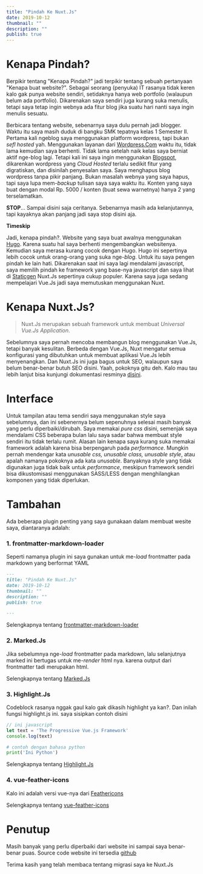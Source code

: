 ```yaml
---
title: "Pindah Ke Nuxt.Js"
date: 2019-10-12
thumbnail: ""
description: ""
publish: true
---
```


# Kenapa Pindah?
Berpikir tentang "Kenapa Pindah?" jadi terpikir tentang sebuah pertanyaan "Kenapa buat website?". Sebagai seorang (penyuka) IT rasanya tidak keren kalo gak punya website sendiri, setidaknya hanya web portfolio (walaupun belum ada portfolio). Dikarenakan saya sendiri juga kurang suka menulis, tetapi saya tetap ingin webnya ada fitur blog jika suatu hari nanti saya ingin menulis sesuatu.

Berbicara tentang website, sebenarnya saya dulu pernah jadi blogger. Waktu itu saya masih duduk di bangku SMK tepatnya kelas 1 Semester II. Pertama kali ngeblog saya menggunakan platform wordpress, tapi bukan *sefl hosted* yah. Menggunakan layanan dari [Wordpress.Com](https://wordpress.com) waktu itu, tidak lama kemudian saya berhenti. Tidak lama setelah naik kelas saya berniat aktif nge-blog lagi. Tetapi kali ini saya ingin menggunakan [Blogspot](htts://blogger.com), dikarenkan wordpress yang *Cloud Hosted* terlalu sedikit fitur yang digratiskan, dan disinilah penyesalan saya. Saya menghapus blog wordpress tanpa pikir panjang. Bukan masalah webnya yang saya hapus, tapi saya lupa mem-*backup* tulisan saya saya waktu itu. Konten yang saya buat dengan modal Rp. 5000 / konten (buat sewa warnetnya) hanya 2 yang terselamatkan.

**STOP**... Sampai disini saja ceritanya. Sebenarnya masih ada kelanjutannya, tapi kayaknya akan panjang jadi saya stop disini aja.

**Timeskip**

Jadi, kenapa pindah?. Website yang saya buat awalnya menggunakan [Hugo](https://gohugo.io). Karena suatu hal saya berhenti mengembangkan websitenya. Kemudian saya merasa kurang cocok dengan Hugo. Hugo ini sepertinya lebih cocok untuk orang-orang yang suka nge-*blog*. Untuk itu saya pengen pindah ke lain hati. Dikarenakan saat ini saya lagi mendalami javascript, saya memilih pindah ke framework yang base-nya javascript dan saya lihat di [Staticgen](https://staticgen.com) Nuxt.Js sepertinya cukup populer. Karena saya juga sedang mempelajari Vue.Js jadi saya memutuskan menggunakan Nuxt.

# Kenapa Nuxt.Js?
>Nuxt.Js merupakan sebuah framework untuk membuat *Universal Vue.Js Application*. 

Sebelumnya saya pernah mencoba membangun blog menggunakan Vue.Js, tetapi banyak kesulitan. Berbeda dengan Vue.Js, Nuxt mengatur semua konfigurasi yang dibutuhkan untuk membuat aplikasi Vue.Js lebih menyenangkan. Dan Nuxt.Js ini juga bagus untuk SEO, walaupun saya belum benar-benar butuh SEO disini. Yaah, pokoknya gitu deh. Kalo mau tau lebih lanjut bisa kunjungi dokumentasi resminya [disini](https://nuxtjs.org).

# Interface
Untuk tampilan atau tema sendiri saya menggunakan style saya sebelumnya, dan ini sebenernya belum sepenuhnya selesai masih banyak yang perlu diperbaiki/dirubah. Saya memakai *pure css* disini, semenjak saya mendalami CSS beberapa bulan lalu saya sadar bahwa membuat style sendiri itu tidak terlalu rumit. Alasan lain kenapa saya kurang suka memakai framework adalah karena bisa berpengaruh pada *performance*. Mungkin pernah mendengar kata *unusable css, unusable class, unusable style*, atau apalah namanya pokoknya ada kata *unusable*. Banyaknya style yang tidak digunakan juga tidak baik untuk *performance*, meskipun framework sendiri bisa dikustomisasi menggunakan SASS/LESS dengan menghilangkan komponen yang tidak diperlukan.

# Tambahan
Ada beberapa plugin penting yang saya gunakaan dalam membuat wesite saya, diantaranya adalah:

### 1. frontmatter-markdown-loader
Seperti namanya plugin ini saya gunakan untuk me-*load* frontmatter pada markdown yang berformat YAML
``` md
---
title: "Pindah Ke Nuxt.Js"
date: 2019-10-12
thumbnail: ""
description: ""
publish: true

---
```
Selengkapnya tentang [frontmatter-markdown-loader](https://github.com/hmsk/frontmatter-markdown-loader)

### 2. Marked.Js
Jika sebelumnya nge-*load* frontmatter pada markdown, lalu selanjutnya marked ini bertugas untuk me-*render* html nya. karena output dari frontmatter tadi merupakan html.

Selengkapnya tentang [Marked.Js](https://marked.js.org/)

### 3. Highlight.Js
Codeblock rasanya nggak gaul kalo gak dikasih highlight ya kan?. Dan inilah fungsi highlight.js ini. saya sisipkan contoh disini
``` javascript
// ini javascript
let text = 'The Progressive Vue.js Framework'
console.log(text)
```
``` py
# contoh dengan bahasa python
print('Ini Python')
```

Selengkapnya tentang [Highlight.Js](https://highlightjs.org/)

### 4. vue-feather-icons
Kalo ini adalah versi vue-nya dari [Feathericons](https://feathericons.com/)

Selengkapnya tentang [vue-feather-icons](https://github.com/egoist/vue-feather-icons)

# Penutup
Masih banyak yang perlu diperbaiki dari website ini sampai saya benar-benar puas. Source code website ini tersedia [github](https://github.com/siarie/siarie.me)

Terima kasih yang telah membaca tentang migrasi saya ke Nuxt.Js
